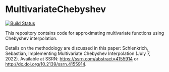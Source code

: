 # MultivariateChebyshev

[![Build Status](https://github.com/sschlenkrich/MultivariateChebyshev.jl/actions/workflows/CI.yml/badge.svg?branch=main)](https://github.com/sschlenkrich/MultivariateChebyshev.jl/actions/workflows/CI.yml?query=branch%3Amain)

This repository contains code for approximating multivariate functions using Chebyshev interpolation.

Details on the methodology are discussed in this paper: Schlenkrich, Sebastian, Implementing Multivariate Chebyshev Interpolation (July 7, 2022). Available at SSRN: https://ssrn.com/abstract=4155914 or http://dx.doi.org/10.2139/ssrn.4155914.
